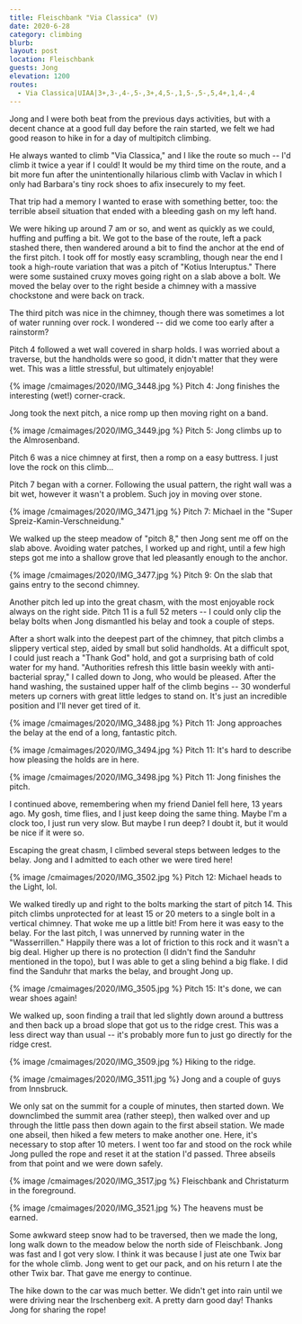 ```yaml
---
title: Fleischbank "Via Classica" (V)
date: 2020-6-28
category: climbing
blurb: 
layout: post
location: Fleischbank 
guests: Jong
elevation: 1200
routes:
  - Via Classica|UIAA|3+,3-,4-,5-,3+,4,5-,1,5-,5-,5,4+,1,4-,4
---
```


Jong and I were both beat from the previous days activities, but with a decent
chance at a good full day before the rain started, we felt we had good reason
to hike in for a day of multipitch climbing.

He always wanted to climb "Via Classica," and I like the route so much -- I'd
climb it twice a year if I could! It would be my third time on the route,
and a bit more fun after the unintentionally hilarious climb with Vaclav in
which I only had Barbara's tiny rock shoes to afix insecurely to my
feet.

That trip had a memory I wanted to erase with something better, too: the 
terrible abseil situation that ended with a bleeding gash on my left hand.

We were hiking up around 7 am or so, and went as quickly as we could,
huffing and puffing a bit. We got to the base of the route, left a pack
stashed there, then wandered around a bit to find the anchor at the end of the first pitch.
I took off for mostly easy scrambling, though near the end I took
a high-route variation that was a pitch of "Kotius Interuptus."
There were some sustained cruxy moves going right on a slab
above a bolt. We moved the belay over to the right beside a
chimney with a massive chockstone and were back on track.

The third pitch was nice in the chimney, though there was sometimes a lot
of water running over rock. I wondered -- did we come too early after
a rainstorm?

Pitch 4 followed a wet wall covered in sharp holds. I was worried about a
traverse, but the handholds were so good, it didn't matter that they were wet.
This was a little stressful, but ultimately enjoyable!

{% image /cmaimages/2020/IMG_3448.jpg %}
Pitch 4: Jong finishes the interesting (wet!) corner-crack.

Jong took the next pitch, a nice romp up then moving right on a band.

{% image /cmaimages/2020/IMG_3449.jpg %}
Pitch 5: Jong climbs up to the Almrosenband.

Pitch 6 was a nice chimney at first, then a romp on a easy buttress. I just love the
rock on this climb...

Pitch 7 began with a corner. Following the usual pattern, the right wall was a bit
wet, however it wasn't a problem. Such joy in moving over stone.

{% image /cmaimages/2020/IMG_3471.jpg %}
Pitch 7: Michael in the "Super Spreiz-Kamin-Verschneidung."

We walked up the steep meadow of "pitch 8," then Jong sent me off on the slab above.
Avoiding water patches, I worked up and right, until a few high steps got me
into a shallow grove that led pleasantly enough to the anchor.

{% image /cmaimages/2020/IMG_3477.jpg %}
Pitch 9: On the slab that gains entry to the second chimney.

Another pitch led up into the great chasm, with the most enjoyable rock always on
the right side. Pitch 11 is a full 52 meters -- I could only clip the belay bolts
when Jong dismantled his belay and took a couple of steps. 

After a short walk into the deepest part of the chimney, that pitch climbs a slippery
vertical step, aided by small but solid handholds. At a difficult spot, I could
just reach a "Thank God" hold, and got a surprising bath of cold water for my hand.
"Authorities refresh this little basin weekly with anti-bacterial spray," I called
down to Jong, who would be pleased. After the hand washing, the sustained upper half
of the climb begins -- 30 wonderful meters up corners with great little ledges to
stand on. It's just an incredible position and I'll never get tired of it.

{% image /cmaimages/2020/IMG_3488.jpg %}
Pitch 11: Jong approaches the belay at the end of a long, fantastic pitch.

{% image /cmaimages/2020/IMG_3494.jpg %}
Pitch 11: It's hard to describe how pleasing the holds are in here.

{% image /cmaimages/2020/IMG_3498.jpg %}
Pitch 11: Jong finishes the pitch.

I continued above, remembering when my friend Daniel fell here, 13 years ago. My
gosh, time flies, and I just keep doing the same thing. Maybe I'm a clock too, I just
run very slow. But maybe I run deep? I doubt it, but it would be nice if it were so.

Escaping the great chasm, I climbed several steps between ledges to the belay. Jong
and I admitted to each other we were tired here!

{% image /cmaimages/2020/IMG_3502.jpg %}
Pitch 12: Michael heads to the Light, lol.

We walked tiredly up and right to the bolts marking the start of pitch 14. This pitch
climbs unprotected for at least 15 or 20 meters to a single bolt in a vertical chimney.
That woke me up a little bit! From here it was easy to the belay. For the last pitch,
I was unnerved by running water in the "Wasserrillen." Happily there was a lot of
friction to this rock and it wasn't a big deal. Higher up there is no protection
(I didn't find the Sanduhr mentioned in the topo), but I was able to get a sling
behind a big flake. I did find the Sanduhr that marks the belay, and brought Jong
up.

{% image /cmaimages/2020/IMG_3505.jpg %}
Pitch 15: It's done, we can wear shoes again!

We walked up, soon finding a trail that led slightly down around a buttress and then
back up a broad slope that got us to the ridge crest. This was a less direct way than
usual -- it's probably more fun to just go directly for the ridge crest.

{% image /cmaimages/2020/IMG_3509.jpg %}
Hiking to the ridge.

{% image /cmaimages/2020/IMG_3511.jpg %}
Jong and a couple of guys from Innsbruck.

We only sat on the summit for a couple of minutes, then started down. We downclimbed
the summit area (rather steep), then walked over and up through the little pass then
down again to the first abseil station. We made one abseil, then hiked a few meters
to make another one. Here, it's necessary to stop after 10 meters. I went too far
and stood on the rock while Jong pulled the rope and reset it at the station I'd
passed. Three abseils from that point and we were down safely.

{% image /cmaimages/2020/IMG_3517.jpg %}
Fleischbank and Christaturm in the foreground.

{% image /cmaimages/2020/IMG_3521.jpg %}
The heavens must be earned.

Some awkward steep snow had to be traversed, then we made the long, long walk down
to the meadow below the north side of Fleischbank. Jong was fast and I got very slow.
I think it was because I just ate one Twix bar for the whole climb. Jong went to get
our pack, and on his return I ate the other Twix bar. That gave me energy to continue.

The hike down to the car was much better. We didn't get into rain until we were
driving near the Irschenberg exit. A pretty darn good day! Thanks Jong for sharing the
rope!
